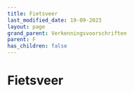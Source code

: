 ```yaml
---
title: Fietsveer
last_modified_date: 19-09-2023
layout: page
grand_parent: Verkenningsvoorschriften
parent: F
has_children: false
---
```


Fietsveer
=========

